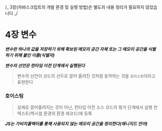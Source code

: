 /_ 3장(자바스크립트의 개발 환경 및 실행 방법)은 별도의 내용 정리가 필요하지 않았습니다 _/

# 4장 변수

**_변수란 하나의 값을 저장하기 위해 확보된 메모리 공간 자체 또는 그 메모리 공간을 식별하기 위해 붙인 이름(식별자)_**

**_변수의 선언은 런타임 이전 단계에서 실행된다_**

> 변수의 선언이 코드의 선두로 끌어 올려진 것처럼 동작하는 것을 `호이스팅`이라고 표현한다

### 호이스팅

> 실제로 끌어올려지는 것이 아닌, 런타임 이전 소스 코드의 평가 단계에서 실행 컨텍스트(렉시컬 환경의 환경 레코드)에 등록

**_JS는 가비지콜렉터를 통해 사용되지 않는 메모리 공간을 정리한다(매니지드 언어)_**
